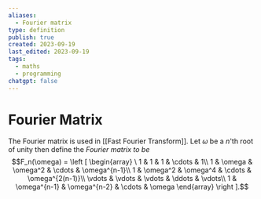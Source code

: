 ```yaml
---
aliases:
  - Fourier matrix
type: definition
publish: true
created: 2023-09-19
last_edited: 2023-09-19
tags:
  - maths
  - programming
chatgpt: false
---
```

# Fourier Matrix

The Fourier matrix is used in [[Fast Fourier Transform]]. Let $\omega$ be a $n$'th root of unity then define the *Fourier matrix to be*
$$F_n(\omega) = \left [ \begin{array} \ 1 & 1 & 1 & \cdots & 1\\ 1 & \omega & \omega^2 & \cdots & \omega^{n-1}\\ 1 & \omega^2 & \omega^4 & \cdots & \omega^{2(n-1)}\\ \vdots & \vdots & \vdots & \ddots & \vdots\\ 1 & \omega^{n-1} & \omega^{n-2} & \cdots & \omega \end{array} \right ].$$

